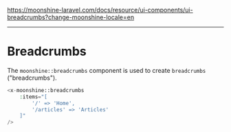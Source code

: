 https://moonshine-laravel.com/docs/resource/ui-components/ui-breadcrumbs?change-moonshine-locale=en

------
# Breadcrumbs

The `moonshine::breadcrumbs` component is used to create `breadcrumbs` ("breadcrumbs").

```php
<x-moonshine::breadcrumbs
    :items="[
        '/' => 'Home',
        '/articles' => 'Articles'
    ]"
/>
```

